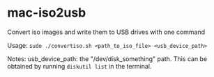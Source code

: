 # mac-iso2usb
Convert iso images and write them to USB drives with one command

Usage:
`sudo ./convertiso.sh <path_to_iso_file> <usb_device_path>`

Notes:
usb_device_path: the "/dev/disk_something" path. This can be obtained by running `diskutil list` in the terminal. 
 
